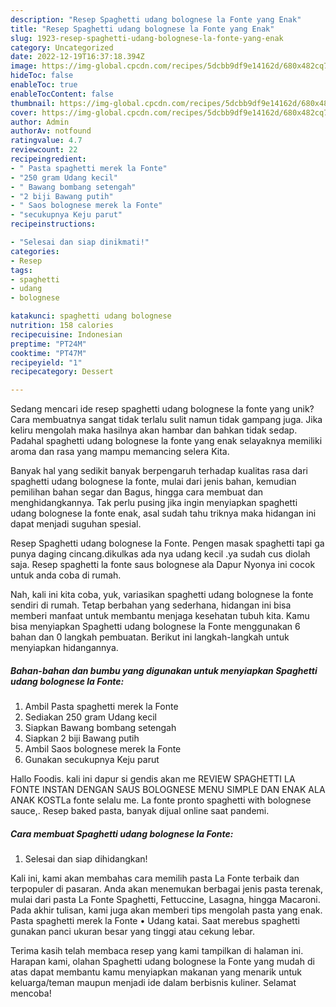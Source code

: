 ```yaml
---
description: "Resep Spaghetti udang bolognese la Fonte yang Enak"
title: "Resep Spaghetti udang bolognese la Fonte yang Enak"
slug: 1923-resep-spaghetti-udang-bolognese-la-fonte-yang-enak
category: Uncategorized
date: 2022-12-19T16:37:18.394Z
image: https://img-global.cpcdn.com/recipes/5dcbb9df9e14162d/680x482cq70/spaghetti-udang-bolognese-la-fonte-foto-resep-utama.jpg
hideToc: false
enableToc: true
enableTocContent: false
thumbnail: https://img-global.cpcdn.com/recipes/5dcbb9df9e14162d/680x482cq70/spaghetti-udang-bolognese-la-fonte-foto-resep-utama.jpg
cover: https://img-global.cpcdn.com/recipes/5dcbb9df9e14162d/680x482cq70/spaghetti-udang-bolognese-la-fonte-foto-resep-utama.jpg
author: Admin
authorAv: notfound
ratingvalue: 4.7
reviewcount: 22
recipeingredient:
- " Pasta spaghetti merek la Fonte"
- "250 gram Udang kecil"
- " Bawang bombang setengah"
- "2 biji Bawang putih"
- " Saos bolognese merek la Fonte"
- "secukupnya Keju parut"
recipeinstructions:

- "Selesai dan siap dinikmati!"
categories:
- Resep
tags:
- spaghetti
- udang
- bolognese

katakunci: spaghetti udang bolognese 
nutrition: 158 calories
recipecuisine: Indonesian
preptime: "PT24M"
cooktime: "PT47M"
recipeyield: "1"
recipecategory: Dessert

---
```





Sedang mencari ide resep spaghetti udang bolognese la fonte yang unik? Cara membuatnya sangat tidak terlalu sulit namun tidak gampang juga. Jika keliru mengolah maka hasilnya akan hambar dan bahkan tidak sedap. Padahal spaghetti udang bolognese la fonte yang enak selayaknya memiliki aroma dan rasa yang mampu memancing selera Kita.





Banyak hal yang sedikit banyak berpengaruh terhadap kualitas rasa dari spaghetti udang bolognese la fonte, mulai dari jenis bahan, kemudian pemilihan bahan segar dan Bagus, hingga cara membuat dan menghidangkannya. Tak perlu pusing jika ingin menyiapkan spaghetti udang bolognese la fonte enak,      asal sudah tahu triknya maka hidangan ini dapat menjadi suguhan spesial.














Resep Spaghetti udang bolognese la Fonte. Pengen masak spaghetti tapi ga punya daging cincang.dikulkas ada nya udang kecil .ya sudah cus diolah saja. Resep spaghetti la fonte saus bolognese ala Dapur Nyonya ini cocok untuk anda coba di rumah.






Nah, kali ini kita coba, yuk, variasikan spaghetti udang bolognese la fonte sendiri di rumah. Tetap berbahan yang sederhana, hidangan ini bisa memberi manfaat untuk membantu menjaga kesehatan tubuh kita. Kamu bisa menyiapkan Spaghetti udang bolognese la Fonte menggunakan 6 bahan dan 0 langkah pembuatan. Berikut ini langkah-langkah untuk menyiapkan hidangannya.

<!--inarticleads1-->

##### Bahan-bahan dan bumbu yang digunakan untuk menyiapkan Spaghetti udang bolognese la Fonte:

1. Ambil  Pasta spaghetti merek la Fonte
1. Sediakan 250 gram Udang kecil
1. Siapkan  Bawang bombang setengah
1. Siapkan 2 biji Bawang putih
1. Ambil  Saos bolognese merek la Fonte
1. Gunakan secukupnya Keju parut


Hallo Foodis. kali ini dapur si gendis akan me REVIEW SPAGHETTI LA FONTE INSTAN DENGAN SAUS BOLOGNESE MENU SIMPLE DAN ENAK ALA ANAK KOSTLa fonte selalu me. La fonte pronto spaghetti with bolognese sauce,. Resep baked pasta, banyak dijual online saat pandemi. 

<!--inarticleads2-->

##### Cara membuat Spaghetti udang bolognese la Fonte:


1. Selesai dan siap dihidangkan!

Kali ini, kami akan membahas cara memilih pasta La Fonte terbaik dan terpopuler di pasaran. Anda akan menemukan berbagai jenis pasta terenak, mulai dari pasta La Fonte Spaghetti, Fettuccine, Lasagna, hingga Macaroni. Pada akhir tulisan, kami juga akan memberi tips mengolah pasta yang enak. Pasta spaghetti merek la Fonte • Udang katai. Saat merebus spaghetti gunakan panci ukuran besar yang tinggi atau cekung lebar. 

Terima kasih telah membaca resep yang kami tampilkan di halaman ini. Harapan kami, olahan Spaghetti udang bolognese la Fonte yang mudah di atas dapat membantu kamu menyiapkan makanan yang menarik untuk keluarga/teman maupun menjadi ide dalam berbisnis kuliner. Selamat mencoba!
